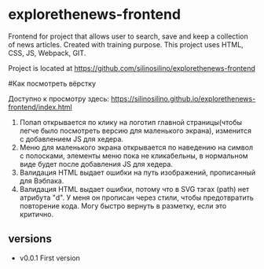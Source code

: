 # explorethenews-frontend


Frontend for project that allows user to search, save and keep a collection of news articles. Created with training purpose. 
This project uses HTML, CSS, JS, Webpack, GIT.

Project is located at https://github.com/silinosilino/explorethenews-frontend

#Как посмотреть вёрстку

Доступно к просмотру здесь:
https://silinosilino.github.io/explorethenews-frontend/index.html

1) Попап открывается по клику на логотип главной страницы(чтобы легче было посмотреть версию для маленького экрана), изменится с добавлением JS для хедера.
2) Меню для маленького экрана открывается по наведению на символ с полосками, элементы меню пока не кликабельны, в нормальном виде будет после добавления JS для хедера.
3) Валидация HTML выдает ошибки на путь изображений, прописанный для Вэбпака.
4) Валидация HTML выдает ошибки, потому что в SVG тэгах (path) нет атрибута "d". У меня он прописан через стили, чтобы предотвратить повторение кода. Могу быстро вернуть в разметку, если это критично.


## versions
* v0.0.1 First version 
